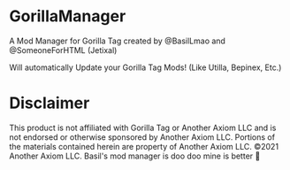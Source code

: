 # GorillaManager
A Mod Manager for Gorilla Tag created by @BasilLmao and @SomeoneForHTML (Jetixal)

Will automatically Update your Gorilla Tag Mods! (Like Utilla, Bepinex, Etc.)

# Disclaimer
This product is not affiliated with Gorilla Tag or Another Axiom LLC and is not endorsed or otherwise sponsored by Another Axiom LLC. Portions of the materials contained herein are property of Another Axiom LLC. ©2021 Another Axiom LLC.
Basil's mod manager is doo doo mine is better 🤑
